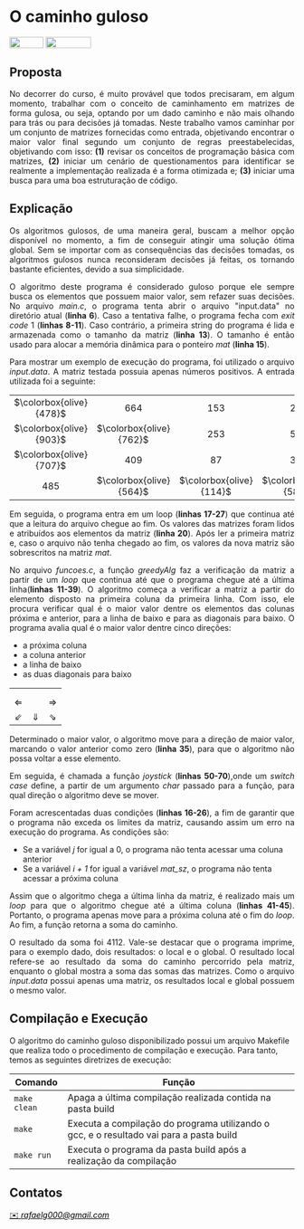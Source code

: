 <h1>O caminho guloso</h1>

<div style="display: inline-block;">
<img align="center" height="20px" width="60px" src="https://img.shields.io/badge/C%2B%2B-00599C?style=for-the-badge&logo=c%2B%2B&logoColor=white"/> 
<img align="center" height="20px" width="80px" src="https://badgen.net/badge/license/MIT/green"/>
</div>

<p> </p>
<p> </p>

<h2>Proposta</h2>

<p align="justify">
No decorrer do curso, é muito provável que todos precisaram, em algum momento, trabalhar com o conceito de caminhamento em matrizes de forma gulosa, ou seja, optando por um dado caminho e não mais olhando para trás ou para decisões já tomadas. Neste trabalho vamos caminhar por um conjunto de matrizes fornecidas como entrada, objetivando encontrar o maior valor final segundo um conjunto de regras preestabelecidas, objetivando com isso: <b>(1)</b> revisar os conceitos de programação básica com matrizes, <b>(2)</b> iniciar um cenário de questionamentos para identificar se realmente a implementação realizada é a forma otimizada e; <b>(3)</b> iniciar uma busca para uma boa estruturação de código.
</p>

<h2>Explicação</h2>

<p align="justify">
Os algoritmos gulosos, de uma maneira geral, buscam a melhor opção disponível no momento, a fim de conseguir atingir uma solução ótima global. Sem se importar com as consequências das decisões tomadas, os algoritmos gulosos nunca reconsideram decisões já feitas, os tornando bastante eficientes, devido a sua simplicidade.
</p>

<p align="justify">
O algoritmo deste programa é considerado guloso porque ele sempre busca os elementos que possuem maior valor, sem refazer suas decisões. No arquivo <i>main.c</i>, o programa tenta abrir o arquivo "input.data" no diretório atual (<b>linha 6</b>). Caso a tentativa falhe, o programa fecha com <i>exit code</i> 1 (<b>linhas 8-11</b>). Caso contrário, a primeira string do programa é lida e armazenada como o tamanho da matriz (<b>linha 13</b>). O tamanho é então usado para alocar a memória dinâmica para o ponteiro <i>mat</i> (<b>linha 15</b>).
</p>

<p align="justify">
Para mostrar um exemplo de execução do programa, foi utilizado o arquivo <i>input.data</i>. A matriz testada possuia apenas números positivos. A entrada utilizada foi a seguinte:
</p>

<table align="center">
    <tr>
        <td align="center">$\colorbox{olive}{478}$</td>
        <td align="center">664</td>
        <td align="center">153</td>
        <td align="center">268</td>
    </tr>
    <tr>
        <td align="center">$\colorbox{olive}{903}$</td>
        <td align="center">$\colorbox{olive}{762}$</td>
        <td align="center">253</td>
        <td align="center">590</td>
    </tr>
    <tr>
        <td align="center">$\colorbox{olive}{707}$</td>
        <td align="center">409</td>
        <td align="center">87</td>
        <td align="center">351</td>
    </tr>
    <tr>
        <td align="center">485</td>
        <td align="center">$\colorbox{olive}{564}$</td>
        <td align="center">$\colorbox{olive}{114}$</td>
        <td align="center">$\colorbox{olive}{584}$</td>
    </tr>
</table>

<p align="justify">
Em seguida, o programa entra em um loop (<b>linhas 17-27</b>) que continua até que a leitura do arquivo chegue ao fim. Os valores das matrizes foram lidos e atribuídos aos elementos da matriz (<b>linha 20</b>). Após ler a primeira matriz e, caso o arquivo não tenha chegado ao fim, os valores da nova matriz são sobrescritos na matriz <i>mat</i>.
</p>

<p align="justify">
No arquivo <i>funcoes.c</i>, a função <i>greedyAlg</i> faz a verificação da matriz a partir de um <i>loop</i> que continua até que o programa chegue até a última linha(<b>linhas 11-39</b>). O algoritmo começa a verificar a matriz a partir do elemento disposto na primeira coluna da primeira linha. Com isso, ele procura verificar qual é o maior valor dentre os elementos das colunas próxima e anterior, para a linha de baixo e para as diagonais para baixo. O programa avalia qual é o maior valor dentre cinco direções:
</p>

<ul>
<li>a próxima coluna</li>
<li>a coluna anterior</li>
<li>a linha de baixo</li>
<li>as duas diagonais para baixo</li>
</ul>

<table align="center">
    <tr>
        <td align="center"></td>
        <td align="center"></td>
        <td align="center"></td>
    </tr>
    <tr>
        <td align="center"></td>
        <td align="center"></td>
        <td align="center"></td>
    </tr>
    <tr>
        <td align="center">&#x21D0;</td>
        <td align="center"></td>
        <td align="center">&#x21D2;</td>
    </tr>
    <tr>
        <td align="center">&#x21D9;</td>
        <td align="center">&#x21D3;</td>
        <td align="center">&#x21d8;</td>
    </tr>
</table>

<p align="justify">
Determinado o maior valor, o algoritmo move para a direção de maior valor, marcando o valor anterior como zero (<b>linha 35</b>), para que o algoritmo não possa voltar a esse elemento.
</p>

<p align="justify">
Em seguida, é chamada a função <i>joystick</i> (<b>linhas 50-70</b>),onde um <i>switch case</i> define, a partir de um argumento <i>char</i> passado para a função, para qual direção o algoritmo deve se mover.
</p>

<p align="justify">
Foram acrescentadas duas condições (<b>linhas 16-26</b>), a fim de garantir que o programa não exceda os limites da matriz, causando assim um erro na execução do programa. As condições são:
</p>

<ul>
<li>Se a variável <i>j</i> for igual a 0, o programa não tenta acessar uma coluna anterior</li>
<li>Se a variável <i>i + 1</i> for igual a variável <i>mat_sz</i>, o programa não tenta acessar a próxima coluna</li>
</ul>

<p align="justify">
Assim que o algoritmo chega a última linha da matriz, é realizado mais um <i>loop</i> para que o algoritmo chegue até a última coluna (<b>linhas 41-45</b>). Portanto, o programa apenas move para a próxima coluna até o fim do <i>loop</i>. Ao fim, a função retorna a soma do caminho.
</p>

<p align="justify">
O resultado da soma foi 4112. Vale-se destacar que o programa imprime, para o exemplo dado, dois resultados: o local e o global. O resultado local refere-se ao resultado da soma do caminho percorrido pela matriz, enquanto o global mostra a soma das somas das matrizes. Como o arquivo <i>input.data</i> possui apenas uma matriz, os resultados local e global possuem o mesmo valor.
</p>

<h2>Compilação e Execução</h2>

O algoritmo do caminho guloso disponibilizado possui um arquivo Makefile que realiza todo o procedimento de compilação e execução. Para tanto, temos as seguintes diretrizes de execução:


| Comando                |  Função                                                                                           |                     
| -----------------------| ------------------------------------------------------------------------------------------------- |
|  `make clean`          | Apaga a última compilação realizada contida na pasta build                                        |
|  `make`                | Executa a compilação do programa utilizando o gcc, e o resultado vai para a pasta build           |
|  `make run`            | Executa o programa da pasta build após a realização da compilação                                 |


<h2>Contatos</h2>

<a style="color:black" href="mailto:rafaelg000@gmail.com?subject=[GitHub]%20Source%20Dynamic%20Lists">
✉️ <i>rafaelg000@gmail.com</i>
</a>

